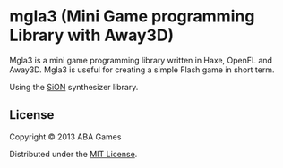 mgla3 (Mini Game programming Library with Away3D)
======================
Mgla3 is a mini game programming library written in Haxe, OpenFL and Away3D. Mgla3 is useful for creating a simple Flash game in short term.

Using the [SiON](https://github.com/keim/SiON "SiON") synthesizer library.

License
----------
Copyright &copy; 2013 ABA Games

Distributed under the [MIT License][MIT].

[MIT]: http://www.opensource.org/licenses/mit-license.php
